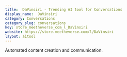 ```yaml
---
title:  DaVinsiri - Trending AI tool for Conversations
display_name:  DaVinsiri
category: Conversations
category_slug: conversations
key: store_meetheverse_com_l_DaVinsiri
website: https://store.meetheverse.com/l/DaVinsiri
layout: aitool
---
```


Automated content creation and communication.
